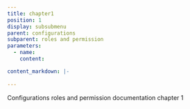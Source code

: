 ```yaml
---
title: chapter1
position: 1
display: subsubmenu
parent: configurations
subparent: roles and permission
parameters:
  - name:
    content:

content_markdown: |-
  
---
```


 Configurations roles and permission documentation chapter 1